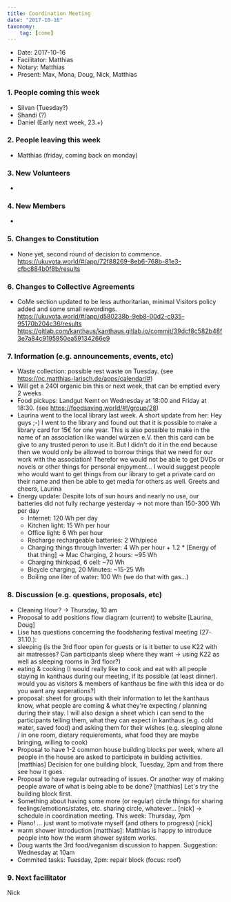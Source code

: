 ```yaml
---
title: Coordination Meeting
date: "2017-10-16"
taxonomy:
    tag: [come]
---
```


- Date: 2017-10-16
- Facilitator: Matthias
- Notary: Matthias
- Present: Max, Mona, Doug, Nick, Matthias

### 1. People coming this week
- Silvan (Tuesday?)
- Shandi (?)
- Daniel (Early next week, 23.+)

### 2. People leaving this week
- Matthias (friday, coming back on monday)

### 3. New Volunteers
-

### 4. New Members
-

### 5. Changes to Constitution
- None yet, second round of decision to commence. https://ukuvota.world/#/app/72f88269-8eb6-768b-81e3-cfbc884b0f8b/results

### 6. Changes to Collective Agreements
- CoMe section updated to be less authoritarian, minimal Visitors policy added and some small rewordings. https://ukuvota.world/#/app/d580238b-9eb8-00d2-c935-95170b204c36/results
https://gitlab.com/kanthaus/kanthaus.gitlab.io/commit/39dcf8c582b48f3e7a84c9195950ea59134266e9

### 7. Information (e.g. announcements, events, etc)
- Waste collection: possible rest waste on Tuesday. (see https://nc.matthias-larisch.de/apps/calendar/#)
- Will get a 240l organic bin this or next week, that can be emptied every 2 weeks
- Food pickups: Landgut Nemt on Wednesday at 18:00 and Friday at 18:30. (see https://foodsaving.world/#!/group/28)
- Laurina went to the local library last week. A short update from her: Hey guys ;-) I went to the library and found out that it is possible to make a library card for 15€ for one year. This is also possible to make in the name of an association like wandel würzen e.V. then this card can be give to any trusted peron to use it. But I didn't do it in the end because then we would only be allowed to borrow things that we need for our work with the association! Therefor we would not be able to get DVDs or novels or other things for personal enjoyment... I would suggest people who would want to get things from our library to get a private card on their name and then be able to get media for others as well. Greets and cheers, Laurina
- Energy update: Despite lots of sun hours and nearly no use, our batteries did not fully recharge yesterday -> not more than 150-300 Wh per day
  - Internet: 120 Wh per day
  - Kitchen light: 15 Wh per hour
  - Office light: 6 Wh per hour
  - Recharge rechargeable batteries: 2 Wh/piece
  - Charging things through Inverter: 4 Wh per hour + 1.2 * [Energy of that thing] -> Mac Charging, 2 hours: ~95 Wh
  - Charging thinkpad, 6 cell: ~70 Wh
  - Bicycle charging, 20 Minutes: ~15-25 Wh
  - Boiling one liter of water: 100 Wh (we do that with gas...)

### 8. Discussion (e.g. questions, proposals, etc)
- Cleaning Hour? -> Thursday, 10 am
- Proposal to add positions flow diagram (current) to website [Laurina, Doug]
- Lise has questions concerning the foodsharing festival meeting (27-31.10.):
- sleeping (is the 3rd floor open for guests or is it better to use K22 with air matresses? Can participants sleep where they want -> using K22 as well as sleeping rooms in 3rd floor?)
- eating & cooking (I would really like to cook and eat with all people staying in kanthaus during our meeting, if its possible (at least dinner). would you as visitors & members of kanthaus be fine with this idea or do you want any seperations?)
- proposal: sheet for groups with their information to let the kanthaus know, what people are coming & what they're expecting / planning during their stay. I will also design a sheet which i can send to the participants telling them, what they can expect in kanthaus (e.g. cold water, saved food) and asking them for their wishes (e.g. sleeping alone / in one room, dietary requierements, what food they are maybe bringing, willing to cook)
- Proposal to have 1-2 common house building blocks per week, where all people in the house are asked to participate in building activities. [matthias] Decision for one building block, Tuesday, 2pm and from there see how it goes.
- Proposal to have regular outreading of issues. Or another way of making people aware of what is being able to be done? [matthias] Let's try the building block first.
- Something about having some more (or regular) circle things for sharing feelings/emotions/states, etc. sharing circle, whatever... [nick] -> schedule in coordination meeting. This week: Thursday, 7pm
- Piano! ... just want to motivate myself (and others to progress) [nick]
- warm shower introduction [matthias]: Matthias is happy to introduce people into how the warm shower system works.
- Doug wants the 3rd food/veganism discussion to happen. Suggestion: Wednesday at 10am
- Commited tasks: Tuesday, 2pm: repair block (focus: roof)


### 9. Next facilitator
Nick
